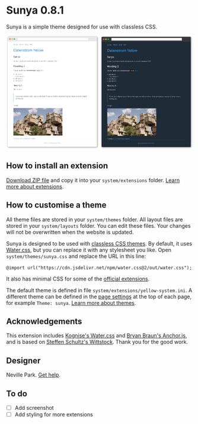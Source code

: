 # Sunya 0.8.1

Sunya is a simple theme designed for use with classless CSS.

![Screenshot of Sunya, dark and light versions](sunya-screenshot.png)

## How to install an extension

[Download ZIP file](https://github.com/nevillepark/yellow-sunya/archive/main.zip) and copy it into your `system/extensions` folder. [Learn more about extensions](https://github.com/annaesvensson/yellow-update).

## How to customise a theme

All theme files are stored in your `system/themes` folder. All layout files are stored in your `system/layouts` folder. You can edit these files. Your changes will not be overwritten when the website is updated.

Sunya is designed to be used with [classless CSS themes](https://github.com/dbohdan/classless-css). By default, it uses [Water.css](https://watercss.kognise.dev), but you can replace it with any stylesheet you like. Open `system/themes/sunya.css` and replace the URL in this line:

```
@import url("https://cdn.jsdelivr.net/npm/water.css@2/out/water.css");
```

It also has minimal CSS for some of the [official extensions](https://github.com/datenstrom/yellow-extensions).

The default theme is defined in file `system/extensions/yellow-system.ini`. A different theme can be defined in the [page settings](https://github.com/annaesvensson/yellow-core#settings-page) at the top of each page, for example `Theme: sunya`. [Learn more about themes](https://datenstrom.se/yellow/help/how-to-customise-a-theme).

## Acknowledgements

This extension includes [Kognise's Water.css](https://watercss.kognise.dev) and [Bryan Braun's Anchor.js](https://www.bryanbraun.com/anchorjs/), and is based on [Steffen Schultz's Wittstock](https://github.com/schulle4u/yellow-wittstock). Thank you for the good work.

## Designer

Neville Park. [Get help](https://datenstrom.se/yellow/help/).

## To do

- [ ] Add screenshot
- [ ] Add styling for more extensions
